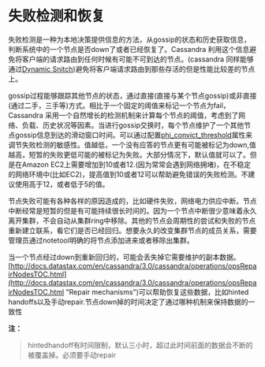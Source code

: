 # 失败检测和恢复
失败检测是一种为本地决策提供信息的方法，从gossip的状态和历史获取信息，判断系统中的一个节点是否down了或者已经恢复了。Cassandra 利用这个信息避免将客户端的请求路由到任何时候有可能不可到达的节点。(cassandra 同样能够通过[Dynamic Snitch](http://docs.datastax.com/en/cassandra/3.0/cassandra/architecture/archSnitchesAbout.html "dynamic snitch"))避免将客户端请求路由到那些存活的但是性能比较差的节点上。

gossip过程能够跟踪其他节点的状态，通过直接(直接与某个节点gossip)或非直接(通过二手，三手等)方式。相比于一个固定的阈值来标记一个节点为fail，Cassandra 采用一个自然增长的检测机制来计算每个节点的阈值，考虑到了网络、负载、历史状况等因素。当进行gossip交换时，每个节点维护了一个其他节点gossip信息到达的滑动窗口时间。可以通过配置[phi_convict_threshold](http://docs.datastax.com/en/cassandra/3.0/cassandra/configuration/configCassandra_yaml.html#configCassandra_yaml__phi_convict_threshold "phi_convict_threshold")属性来调节失败检测的敏感性。值越低，一个没有应答的节点更有可能被标记为down,值越高，短暂的失败更低可能的被标记为失败。大部分情况下，默认值就可以了。但是在Amazon EC2上需要增加到10或者12.(因为常常会遇到网络拥堵)，在不稳定的网络环境中(比如EC2)，提高值到10或者12可以帮助避免错误的失败检测。不建议使用高于12，或者低于5的值。

节点失败可能有各种各样的原因造成的，比如硬件失败，网络电力供应中断。节点中断经常是短暂的但是有可能持续很长时间的。因为一个节点中断很少意味着永久离开集群，不会自动从集群ring中移除。其他的节点会周期性的尝试和失败的节点重新建立联系，看它们是否已经回归。想要永久的改变集群节点的成员关系，需要管理员通过notetool明确的将节点添加进来或者移除出集群。

当一个节点经过down到重新回归的，可能会丢失掉它需要维护的副本数据。
[http://docs.datastax.com/en/cassandra/3.0/cassandra/operations/opsRepairNodesTOC.html](http://docs.datastax.com/en/cassandra/3.0/cassandra/operations/opsRepairNodesTOC.html "Repair mechanisms")可以帮助恢复这些数据，比如hinted handoffs以及手动repair.节点down掉的时间决定了通过哪种机制来保持数据的一致性

**注：**
> hintedhandoff有时间限制，默认三小时，超过此时间前面的数据会不断的被覆盖掉。必须要手动repair


